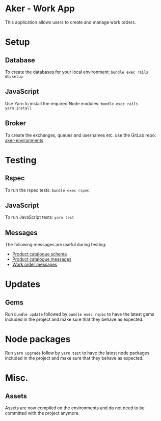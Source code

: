# Aker - Work App

This application allows users to create and manage work orders.

# Setup
## Database
To create the databases for your local environment: `bundle exec rails db:setup`

## JavaScript
Use Yarn to install the required Node modules: `bundle exec rails yarn:install`

## Broker
To create the exchanges, queues and usernames etc. use the GitLab repo: [aker-environments](https://gitlab.internal.sanger.ac.uk/aker/aker-environments)

# Testing
## Rspec
To run the rspec tests: `bundle exec rspec`

## JavaScript
To run JavaScript tests: `yarn test`

## Messages
The following messages are useful during testing:

* [Product catalogue schema](https://ssg-confluence.internal.sanger.ac.uk/display/PSDPUB/Product+catalogue#Productcatalogue-Schema)
* [Product catalogue messages](https://ssg-confluence.internal.sanger.ac.uk/display/PSDPUB/Messages#Messages-Productcataloguemessages)
* [Work order messages](https://ssg-confluence.internal.sanger.ac.uk/display/PSDPUB/Messages#Messages-Workordermessages)

# Updates
## Gems
Run `bundle update` followed by `bundle exec rspec` to have the latest gems included in the project
and make sure that they behave as expected.

# Node packages
Run `yarn upgrade` follow by `yarn test`  to have the latest node packages included in the project
and make sure that they behave as expected.
# Misc.
## Assets
Assets are now compiled on the environments and do not need to be committed with the project
anymore.
